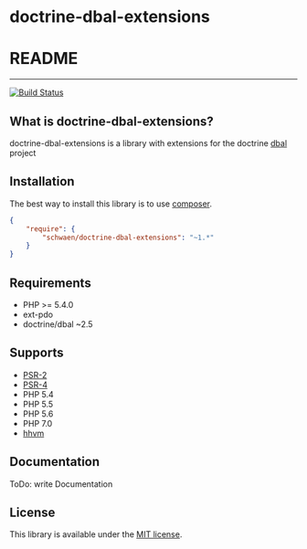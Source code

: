 # doctrine-dbal-extensions

# README
------------
[![Build Status](https://travis-ci.org/schwaen/doctrine-dbal-extensions.svg?branch=master)](https://travis-ci.org/schwaen/doctrine-dbal-extensions)

What is doctrine-dbal-extensions?
------------
doctrine-dbal-extensions is a library with extensions for the doctrine [dbal](http://www.doctrine-project.org/projects/dbal.html) project

Installation
------------
The best way to install this library is to use [composer](https://getcomposer.org/).

```json
{
    "require": {
        "schwaen/doctrine-dbal-extensions": "~1.*"
    }
}
```
Requirements
-----------
- PHP >= 5.4.0
- ext-pdo
- doctrine/dbal ~2.5

Supports
-----------
- [PSR-2](http://www.php-fig.org/psr/psr-2/)
- [PSR-4](http://www.php-fig.org/psr/psr-4/)
- PHP 5.4
- PHP 5.5
- PHP 5.6
- PHP 7.0
- [hhvm](http://hhvm.com/)

Documentation
------------
ToDo: write Documentation

License
-------
This library is available under the [MIT license](LICENSE).


